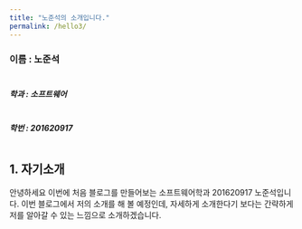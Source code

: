 ```yaml
---
title: "노준석의 소개입니다."
permalink: /hello3/
---
```


### 이름 : 노준석 <br/> <br/>
#####	학과 : 소프트웨어 <br/> <br/>

##### 학번 : 201620917 <br/><br/>

## 1. 자기소개
안녕하세요 이번에 처음 블로그를 만들어보는 소프트웨어학과 201620917 노준석입니다. 이번 블로그에서 저의 소개를 해 볼 예정인데, 자세하게 소개한다기 보다는 간략하게 저를 알아갈 수 있는 느낌으로 소개하겠습니다.


